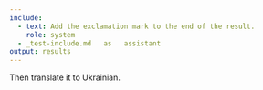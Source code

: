 ```yaml
---
include:
  - text: Add the exclamation mark to the end of the result.
    role: system
  - _test-include.md   as   assistant
output: results
---
```


Then translate it to Ukrainian.